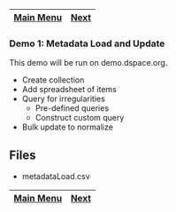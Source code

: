 [Main Menu](..)    | [Next](../demo2)
------------------ | -----------------

### Demo 1: Metadata Load and Update

This demo will be run on demo.dspace.org.

- Create collection
- Add spreadsheet of items
- Query for irregularities
  - Pre-defined queries
  - Construct custom query
- Bulk update to normalize

## Files

- metadataLoad.csv

[Main Menu](..)    | [Next](../demo2)
------------------ | -----------------
